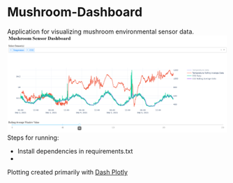 # Mushroom-Dashboard
Application for visualizing mushroom environmental sensor data.
<kbd>
  <img src="./images/mushroom_dash.png" alt="Mushroom Dashboard">
</kbd>
Steps for running:
* Install dependencies in requirements.txt
* 

Plotting created primarily with [Dash Plotly](https://github.com/plotly/dash)
